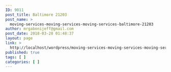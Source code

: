 ```yaml
---
ID: 9011
post_title: Baltimore 21203
post_name: >
  moving-services-moving-services-moving-services-baltimore-21203
author: mrgabonijeff@gmail.com
post_date: 2018-03-28 01:48:37
layout: page
link: >
  http://localhost/wordpress/moving-services-moving-services-moving-services-baltimore-21203/
published: true
tags: [ ]
categories: [ ]
---
```

